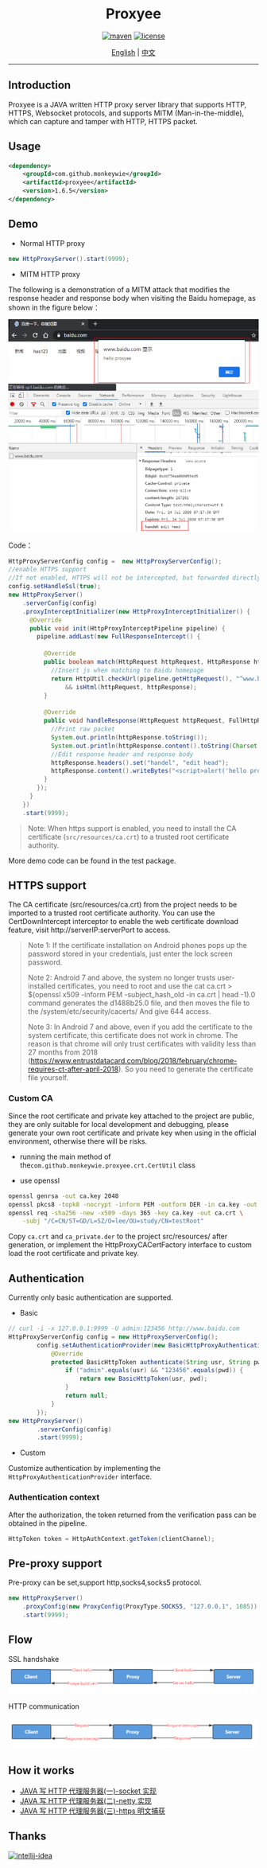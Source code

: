 <div align="center">
  <h1>Proxyee</h1>
  <p>
  
[![maven](https://img.shields.io/maven-central/v/com.github.monkeywie/proxyee.svg)](https://search.maven.org/search?q=com.github.monkeywie)
[![license](https://img.shields.io/github/license/monkeywie/proxyee.svg)](https://opensource.org/licenses/MIT)

  </p>
  <p>

  [English](/README.md) | [中文](/README_zh-CN.md)

  </p>
</div>

---

## Introduction

Proxyee is a JAVA written HTTP proxy server library that supports HTTP, HTTPS, Websocket protocols, and supports MITM (Man-in-the-middle), which can capture and tamper with HTTP, HTTPS packet.

## Usage

```xml
<dependency>
    <groupId>com.github.monkeywie</groupId>
    <artifactId>proxyee</artifactId>
    <version>1.6.5</version>
</dependency>
```

## Demo

- Normal HTTP proxy

```java
new HttpProxyServer().start(9999);
```

- MITM HTTP proxy

The following is a demonstration of a MITM attack that modifies the response header and response body when visiting the Baidu homepage, as shown in the figure below：

![20200724152245](https://raw.githubusercontent.com/monkeyWie/pic-bed/master/proxyee/20200724152245.png)

Code：

```java
HttpProxyServerConfig config =  new HttpProxyServerConfig();
//enable HTTPS support
//If not enabled, HTTPS will not be intercepted, but forwarded directly to the raw packet.
config.setHandleSsl(true);
new HttpProxyServer()
    .serverConfig(config)
    .proxyInterceptInitializer(new HttpProxyInterceptInitializer() {
      @Override
      public void init(HttpProxyInterceptPipeline pipeline) {
        pipeline.addLast(new FullResponseIntercept() {

          @Override
          public boolean match(HttpRequest httpRequest, HttpResponse httpResponse, HttpProxyInterceptPipeline pipeline) {
            //Insert js when matching to Baidu homepage
            return HttpUtil.checkUrl(pipeline.getHttpRequest(), "^www.baidu.com$")
                && isHtml(httpRequest, httpResponse);
          }

          @Override
          public void handleResponse(HttpRequest httpRequest, FullHttpResponse httpResponse, HttpProxyInterceptPipeline pipeline) {
            //Print raw packet
            System.out.println(httpResponse.toString());
            System.out.println(httpResponse.content().toString(Charset.defaultCharset()));
            //Edit response header and response body
            httpResponse.headers().set("handel", "edit head");
            httpResponse.content().writeBytes("<script>alert('hello proxyee')</script>".getBytes());
          }
        });
      }
    })
    .start(9999);
```

> Note: When https support is enabled, you need to install the CA certificate (`src/resources/ca.crt`) to a trusted root certificate authority.

More demo code can be found in the test package.

## HTTPS support

The CA certificate (src/resources/ca.crt) from the project needs to be imported to a trusted root certificate authority.
You can use the CertDownIntercept interceptor to enable the web certificate download feature, visit http://serverIP:serverPort to access.

> Note 1: If the certificate installation on Android phones pops up the password stored in your credentials, just enter the lock screen password.
> 
> Note 2: Android 7 and above, the system no longer trusts user-installed certificates, you need to root and use the
> cat ca.crt > $(openssl x509 -inform PEM -subject_hash_old -in ca.crt | head -1).0
> command generates the d1488b25.0 file, and then moves the file to the
> /system/etc/security/cacerts/
> And give 644 access.
> 
> Note 3: In Android 7 and above, even if you add the certificate to the system certificate, this certificate does not work in chrome. The reason is that chrome will only trust certificates with validity less than 27 months from 2018 (https://www.entrustdatacard.com/blog/2018/february/chrome-requires-ct-after-april-2018). So you need to generate the certificate file yourself.

### Custom CA

Since the root certificate and private key attached to the project are public, they are only suitable for local development and debugging, please generate your own root certificate and private key when using in the official environment, otherwise there will be risks.

-  running the main method of the`com.github.monkeywie.proxyee.crt.CertUtil` class

- use openssl

```sh
openssl genrsa -out ca.key 2048
openssl pkcs8 -topk8 -nocrypt -inform PEM -outform DER -in ca.key -out ca_private.der
openssl req -sha256 -new -x509 -days 365 -key ca.key -out ca.crt \
    -subj "/C=CN/ST=GD/L=SZ/O=lee/OU=study/CN=testRoot"
```

Copy `ca.crt` and `ca_private.der` to the project src/resources/ after generation, or implement the HttpProxyCACertFactory interface to custom load the root certificate and private key.

## Authentication

Currently only basic authentication are supported.

- Basic

```java
// curl -i -x 127.0.0.1:9999 -U admin:123456 http://www.baidu.com
HttpProxyServerConfig config = new HttpProxyServerConfig();
        config.setAuthenticationProvider(new BasicHttpProxyAuthenticationProvider() {
            @Override
            protected BasicHttpToken authenticate(String usr, String pwd) {
                if ("admin".equals(usr) && "123456".equals(pwd)) {
                    return new BasicHttpToken(usr, pwd);
                }
                return null;
            }
        });
new HttpProxyServer()
        .serverConfig(config)
        .start(9999);
```

- Custom

Customize authentication by implementing the `HttpProxyAuthenticationProvider` interface.

### Authentication context

After the authorization, the token returned from the verification pass can be obtained in the pipeline.

```java
HttpToken token = HttpAuthContext.getToken(clientChannel);
```

## Pre-proxy support

Pre-proxy can be set,support http,socks4,socks5 protocol.

```java
new HttpProxyServer()
    .proxyConfig(new ProxyConfig(ProxyType.SOCKS5, "127.0.0.1", 1085))
    .start(9999);
```

## Flow

SSL handshake
![SSL握手](https://raw.githubusercontent.com/monkeyWie/pic-bed/master/proxyee/20190918134332.png)

HTTP communication

![HTTP通讯](https://raw.githubusercontent.com/monkeyWie/pic-bed/master/proxyee/20190918134232.png)

## How it works

- [JAVA 写 HTTP 代理服务器(一)-socket 实现](https://segmentfault.com/a/1190000011810997)
- [JAVA 写 HTTP 代理服务器(二)-netty 实现](https://segmentfault.com/a/1190000011811082)
- [JAVA 写 HTTP 代理服务器(三)-https 明文捕获](https://segmentfault.com/a/1190000011811150)

## Thanks

[![intellij-idea](idea.svg)](https://www.jetbrains.com/?from=proxyee)
